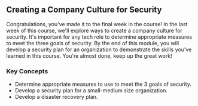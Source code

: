 ## Creating a Company Culture for Security

Congratulations, you've made it to the final week in the course! In the last week of this course, we'll explore ways to create a company culture for security. It's important for any tech role to determine appropriate measures to meet the three goals of security. By the end of this module, you will develop a security plan for an organization to demonstrate the skills you've learned in this course. You're almost done, keep up the great work!

### Key Concepts

* Determine appropriate measures to use to meet the 3 goals of security.
* Develop a security plan for a small-medium size organization.
* Develop a disaster recovery plan.
